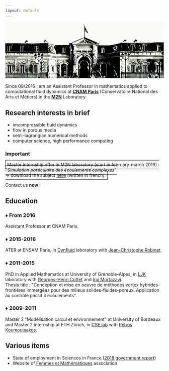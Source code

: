 ```yaml
---
layout: default
---
```


![Cnam](/assets/images/cnam.jpg)

Since 09/2016 I am an Assistant Professor in mathematics applied to computational fluid dynamics at [**CNAM Paris**](http://www.cnam-paris.fr/cnam-paris/1300-formations-et-300-diplomes-de-bac-a-bac-8-818673.kjsp) (Conservatoire National des Arts et Métiers) in the [**M2N**](http://maths.cnam.fr/M2N/) Laboratory.  

## Research interests in brief
* imcompressible fluid dynamics
* flow in porous media
* semi-lagrangian numerical methods
* computer science, high performance computing

### Important

<span style="border:1px solid black;padding:1%"> Master internship offer in M2N laboratory (start in february-march 2019) : "_Simulation particulaire des écoulements complexes_"  
→ download the subject [here](assets/images/sujet_stage_M2N_Cnam.pdf) (written in french).  

Contact us **now** !

</span>


## Education

### ♦ From 2016
Assistant Professor at CNAM Paris.

### ♦ 2015-2016
ATER at ENSAM Paris, in [Dynfluid](http://dynfluid.ensam.eu/) laboratory with [Jean-Christophe Robinet](http://jch.robinet.pagesperso-orange.fr/).

### ♦ 2011-2015
PhD in Applied Mathematics at University of Grenoble-Alpes, in [LJK](https://ljk.imag.fr/) laboratory with [Georges-Henri Cottet](https://ljk.imag.fr/membres/Georges-Henri.Cottet/) and [Iraj Mortazavi](https://www.researchgate.net/profile/Iraj_Mortazavi).  
Thesis title : "Conception et mise en oeuvre de méthodes vortex hybrides-frontières immergées pour des milieux solides-fluides-poreux. Application au contrôle passif d’écoulements".

### ♦ 2009-2011
Master 2 "Modélisation calcul et environnement" at University of Bordeaux and Master 2 internship at ETH Zürich, in [CSE lab](http://www.cse-lab.ethz.ch/) with [Petros Koumoutsakos](http://www.cse-lab.ethz.ch/member/petros-koumoutsakos/).


## Various items

* State of employment in Sciences in France ([2018 government report](http://cache.media.enseignementsup-recherche.gouv.fr/file/2018/08/4/Etat_emploi_scientifique_2018_1012084.pdf))  
* Website of [Femmes et Mathématiques](http://www.femmes-et-maths.fr/index.php?page=contenu&cat=1) association
